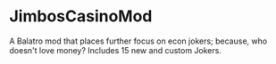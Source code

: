 # JimbosCasinoMod
A Balatro mod that places further focus on econ jokers; because, who doesn't love money? Includes 15 new and custom Jokers.

